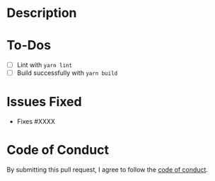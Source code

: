 # Description

<!-- Please describe the changes included in this PR here. -->

# To-Dos

<!-- Before submitting this PR, please lint and build your changes locally. -->
<!-- Add an 'x' between the brackets to mark each checkbox as checked. -->

- [ ] Lint with `yarn lint`
- [ ] Build successfully with `yarn build`

# Issues Fixed

<!-- If this PR will fix/resolve an open issue on the repository, please reference it below. -->
<!-- Otherwise, please delete this section. -->

- Fixes #XXXX

# Code of Conduct

By submitting this pull request, I agree to follow the [code of conduct](https://resoto.com/code-of-conduct).
